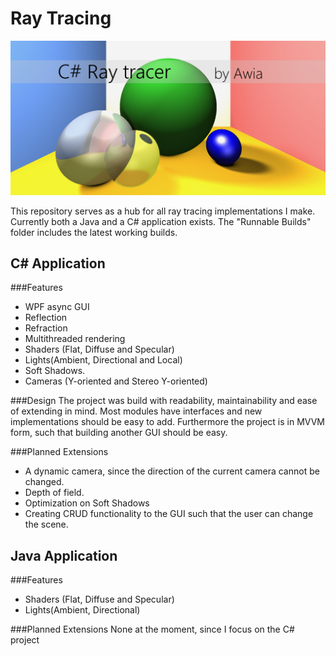 Ray Tracing
===============

![Showcase of the C# Ray Tracer](RayTracerShowcase.png)

This repository serves as a hub for all ray tracing implementations I make. Currently both a Java and a C# application exists.
The "Runnable Builds" folder includes the latest working builds.

C# Application
------------
###Features
 - WPF async GUI
 - Reflection
 - Refraction
 - Multithreaded rendering
 - Shaders (Flat, Diffuse and Specular)
 - Lights(Ambient, Directional and Local) 
 - Soft Shadows.
 - Cameras (Y-oriented and Stereo Y-oriented)

###Design
The project was build with readability, maintainability and ease of extending in mind. Most modules have interfaces and new implementations should be easy to add. Furthermore the project is in MVVM form, such that building another GUI should be easy.

###Planned Extensions
- A dynamic camera, since the direction of the current camera cannot be changed.
- Depth of field.
- Optimization on Soft Shadows
- Creating CRUD functionality to the GUI such that the user can change the scene.


Java Application
------------

###Features
 - Shaders (Flat, Diffuse and Specular)
 - Lights(Ambient, Directional) 

###Planned Extensions
None at the moment, since I focus on the C# project
